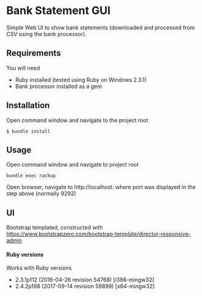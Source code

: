 Bank Statement GUI
==================

Simple Web UI to show bank statements (downloaded and processed from CSV using the bank processor). 

## Requirements

You will need 
* Ruby installed (tested using Ruby on Windows 2.3.1)
* Bank processor installed as a gem

## Installation

Open command window and navigate to the project root

```
$ bundle install
```

## Usage

Open command window and navigate to project root
```
bundle exec rackup
```

Open browser, navigate to http://localhost:<port> where port was displayed in the step above (normally 9292)

## UI

Bootstrap templated, constructed with https://www.bootstrapzero.com/bootstrap-template/director-responsive-admin

#### Ruby versions

Works with Ruby versions
* 2.3.1p112 (2016-04-26 revision 54768) [i386-mingw32]
* 2.4.2p198 (2017-09-14 revision 59899) [x64-mingw32]